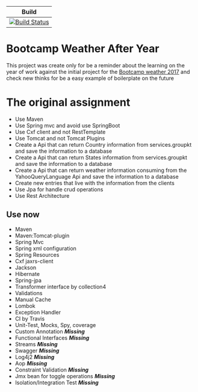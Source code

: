 | Build |
|-------|
| [![Build Status](https://travis-ci.org/riojano0/bootcamp-weather-after-year.svg?branch=master)](https://travis-ci.org/riojano0/bootcamp-weather-after-year) |

# Bootcamp Weather After Year
This project was create only for be a reminder about the learning on the year of work against the initial project for the [Bootcamp weather 2017](https://github.com/riojano0/bootcamp-java-2017/tree/04-Jpa-Json-Webservice) and check new thinks for be a easy example of boilerplate on the future

# The original assignment

* Use Maven
* Use Spring mvc and avoid use SpringBoot
* Use Cxf client and not RestTemplate
* Use Tomcat and not Tomcat Plugins
* Create a Api that can return Country information from services.groupkt and save the information to a database
* Create a Api that can return States information from services.groupkt and save the information to a database
* Create a Api that can return weather information consuming from the YahooQueryLanguage Api and save the information to a database
* Create new entries that live with the information from the clients
* Use Jpa for handle crud operations
* Use Rest Architecture

## Use now

* Maven
* Maven:Tomcat-plugin
* Spring Mvc
* Spring xml configuration
* Spring Resources
* Cxf jaxrs-client
* Jackson
* Hibernate
* Spring-jpa
* Transformer interface by collection4
* Validations
* Manual Cache
* Lombok
* Exception Handler
* CI by Travis
* Unit-Test, Mocks, Spy, coverage
* Custom Annotation ***Missing***
* Functional Interfaces ***Missing***
* Streams ***Missing***
* Swagger ***Missing***
* Log4j2 ***Missing***
* Aop ***Missing***
* Constraint Validation ***Missing***
* Jmx bean for toggle operations ***Missing***
* Isolation/Integration Test ***Missing***





